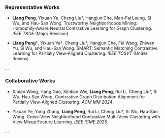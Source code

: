 ### Representative Works

- <strong><strong>Liang Peng</strong></strong>, Yixuan Ye, Cheng Liu\*, Hangjun Che, Man-Fai Leung, Si Wu, and Hau-San Wong. Trustworthy Neighborhoods Mining: Homophily-Aware Neutral Contrastive Learning for Graph Clustering. *IEEE TKDE* (Major Revision)

- <strong><strong>Liang Peng</strong></strong>†, Yixuan Ye†, Cheng Liu\*, Hangjun Che, Fei Wang, Zhiwen Yu, Si Wu, and Hau-San Wong. SMART: Semantic Matching Contrastive Learning for Partially View-Aligned Clustering. *IEEE TCSVT* (Under Review)

...

### Collaborative Works

- Xibiao Wang, Hang Gao, Xindian Wei, <strong><strong>Liang Peng</strong></strong>, Rui Li, Cheng Liu\*, Si Wu, Hau-San Wong. Contrastive Graph Distribution Alignment for Partially View-Aligned Clustering. *ACM MM 2024*.

- Yixuan Ye, Yang Zhang, <strong><strong>Liang Peng</strong></strong>, Rui Li, Cheng Liu\*, Si Wu, Hau-San Wong. Cross-View Neighborhood Contrastive Multi-View Clustering with View Mixup Feature Learning. *IEEE ICME 2025*.

...